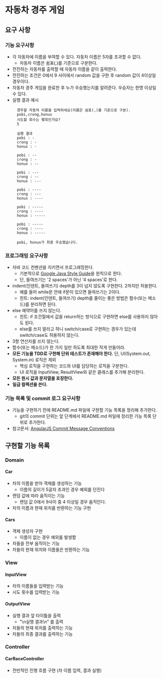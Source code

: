 # 자동차 경주 게임

## 요구 사항

### 기능 요구사항
- 각 자동차에 이름을 부여할 수 있다. 자동차 이름은 5자를 초과할 수 없다.
  - 자동차 이름은 쉼표(,)를 기준으로 구분한다.
- 전진하는 자동차를 출력할 때 자동차 이름을 같이 출력한다.
- 전진하는 조건은 0에서 9 사이에서 random 값을 구한 후 random 값이 4이상일 경우이다.
- 자동차 경주 게임을 완료한 후 누가 우승했는지를 알려준다. 우승자는 한명 이상일 수 있다.
- 실행 결과 예시
  ```text
    경주할 자동차 이름을 입력하세요(이름은 쉼표(,)를 기준으로 구분).
    pobi,crong,honux
    시도할 회수는 몇회인가요?
    5
    
    실행 결과
    pobi : -
    crong : -
    honux : -
    
    pobi : --
    crong : -
    honux : --
    
    pobi : ---
    crong : --
    honux : ---
    
    pobi : ----
    crong : ---
    honux : ----
    
    pobi : -----
    crong : ----
    honux : -----
    
    pobi : -----
    crong : ----
    honux : -----
    
    pobi, honux가 최종 우승했습니다.
  ```

### 프로그래밍 요구사항
- 자바 코드 컨벤션을 지키면서 프로그래밍한다.
  - 기본적으로 [Google Java Style Guide](https://google.github.io/styleguide/javaguide.html)을 원칙으로 한다.
  - 단, 들여쓰기는 '2 spaces'가 아닌 '4 spaces'로 한다.
- indent(인덴트, 들여쓰기) depth를 3이 넘지 않도록 구현한다. 2까지만 허용한다.
  - 예를 들어 while문 안에 if문이 있으면 들여쓰기는 2이다.
  - 힌트: indent(인덴트, 들여쓰기) depth를 줄이는 좋은 방법은 함수(또는 메소드)를 분리하면 된다.
- else 예약어를 쓰지 않는다.
  - 힌트: if 조건절에서 값을 return하는 방식으로 구현하면 else를 사용하지 않아도 된다.
  - else를 쓰지 말라고 하니 switch/case로 구현하는 경우가 있는데 switch/case도 허용하지 않는다.
- 3항 연산자를 쓰지 않는다.
- 함수(또는 메소드)가 한 가지 일만 하도록 최대한 작게 만들어라.
- **모든 기능을 TDD로 구현해 단위 테스트가 존재해야 한다.** 단, UI(System.out, System.in) 로직은 제외
  - 핵심 로직을 구현하는 코드와 UI를 담당하는 로직을 구분한다.
  - UI 로직을 InputView, ResultView와 같은 클래스를 추가해 분리한다.
- **모든 원시 값과 문자열을 포장한다.**
- **일급 컬렉션을 쓴다.**

### 기능 목록 및 commit 로그 요구사항
- 기능을 구현하기 전에 README.md 파일에 구현할 기능 목록을 정리해 추가한다.
  - git의 commit 단위는 앞 단계에서 README.md 파일에 정리한 기능 목록 단위로 추가한다.
- 참고문서: [AngularJS Commit Message Conventions](https://gist.github.com/stephenparish/9941e89d80e2bc58a153)


## 구현할 기능 목록

### Domain
#### Car
- 차의 이름을 받아 객체를 생성하는 기능
  - 이름의 길이가 5글자 초과인 경우 예외를 던진다
- 랜덤 값에 따라 움직이는 기능
  - 랜덤 값 0에서 9사이 중 4 이상일 경우 움직인다.
- 차의 이름과 현재 위치를 반환하는 기능 구현

#### Cars
- 객체 생성자 구현
  - 이름이 없는 경우 예외를 발생함
- 차들을 전부 움직이는 기능
- 차들의 현재 위치와 이름들은 반환하는 기능


### View
#### InputView
- 차의 이름들을 입력받는 기능
- 시도 횟수를 입력받는 기능

#### OutputView
- 실행 결과 앞 타이틀을 출력
  - "\n실행 결과\n" 를 출력
- 차들의 현재 위치를 출력하는 기능
- 차들의 최종 결과를 출력하는 기능

### Controller
#### CarRaceController
- 전반적인 진행 흐름 구현 (차 이름 입력, 결과 실행)